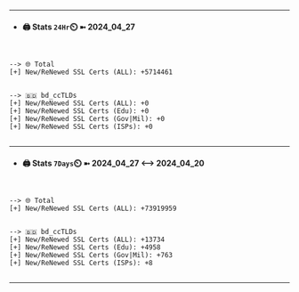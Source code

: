 

---
- #### 🖨️ **Stats** `24Hr`⏲️ ➼ 2024_04_27
```console


--> 🌐 Total
[+] New/ReNewed SSL Certs (ALL): +5714461


--> 🇧🇩 bd_ccTLDs
[+] New/ReNewed SSL Certs (ALL): +0
[+] New/ReNewed SSL Certs (Edu): +0
[+] New/ReNewed SSL Certs (Gov|Mil): +0
[+] New/ReNewed SSL Certs (ISPs): +0


```

---
- #### 🖨️ **Stats** `7Days`⏲️ ➼ 2024_04_27 <--> 2024_04_20
```console


--> 🌐 Total
[+] New/ReNewed SSL Certs (ALL): +73919959


--> 🇧🇩 bd_ccTLDs
[+] New/ReNewed SSL Certs (ALL): +13734
[+] New/ReNewed SSL Certs (Edu): +4958
[+] New/ReNewed SSL Certs (Gov|Mil): +763
[+] New/ReNewed SSL Certs (ISPs): +8


```

---


